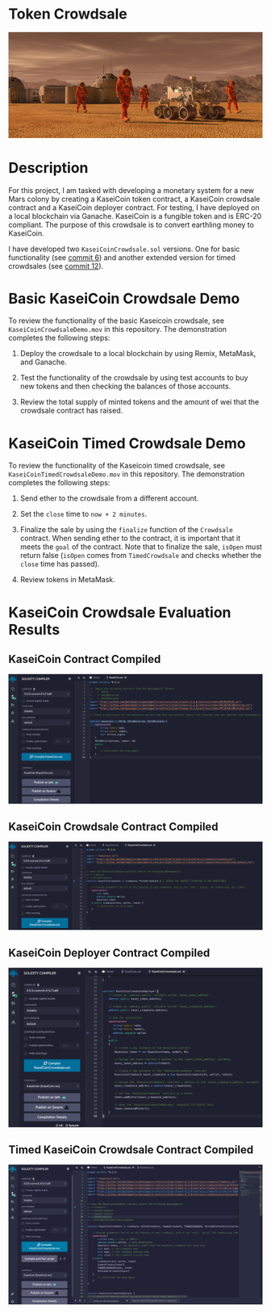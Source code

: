 # Token Crowdsale

![alt=""](Images/application-image.png)

# Description

For this project, I am tasked with developing a monetary system for a new Mars colony by creating a KaseiCoin token contract, a KaseiCoin crowdsale contract and a KaseiCoin deployer contract. For testing, I have deployed on a local blockchain via Ganache. KaseiCoin is a fungible token and is ERC-20 compliant. The purpose of this crowdsale is to convert earthling money to KaseiCoin.

I have developed two `KaseiCoinCrowdsale.sol` versions. One for basic functionality (see [commit 6](https://github.com/tyedem/Token-Crowdsale/tree/b05ba37ece022b0d700dd74b13ceb75cab12fdf3)) and another extended version for timed crowdsales (see [commit 12](https://github.com/tyedem/Token-Crowdsale/tree/d9c9578f846866c3b97aa7ecdc05883afa58197b)).

# Basic KaseiCoin Crowdsale Demo

To review the functionality of the basic Kaseicoin crowdsale, see `KaseiCoinCrowdsaleDemo.mov` in this repository. The demonstration completes the following steps:

1. Deploy the crowdsale to a local blockchain by using Remix, MetaMask, and Ganache.

2. Test the functionality of the crowdsale by using test accounts to buy new tokens and then checking the balances of those accounts.

3. Review the total supply of minted tokens and the amount of wei that the crowdsale contract has raised.


# KaseiCoin Timed Crowdsale Demo

To review the functionality of the Kaseicoin timed crowdsale, see `KaseiCoinTimedCrowdsaleDemo.mov` in this repository. The demonstration completes the following steps:

1. Send ether to the crowdsale from a different account.

2. Set the `close` time to `now + 2 minutes`.

3. Finalize the sale by using the `finalize` function of the `Crowdsale` contract. When sending ether to the contract, it is important that it meets the `goal` of the contract. Note that to finalize the sale, `isOpen` must return false (`isOpen` comes from `TimedCrowdsale` and checks whether the `close` time has passed).

4. Review tokens in MetaMask.

# KaseiCoin Crowdsale Evaluation Results

## KaseiCoin Contract Compiled

![Compiled-KaseiCoin](Evaluation-Results/Compiled-KaseiCoin.png)

## KaseiCoin Crowdsale Contract Compiled

![Compiled-KaseiCoinCrowdsale](Evaluation-Results/Compiled-KaseiCoinCrowdsale.png)

## KaseiCoin Deployer Contract Compiled

![Compiled-KaseiCoinDeployer](Evaluation-Results/Compiled-KaseiCoinDeployer.png)

## Timed KaseiCoin Crowdsale Contract Compiled

![Compiled-KaseiCoinTimedCrowdsale](Evaluation-Results/Compiled-KaseiCoinTimedCrowdsale.png)
